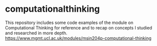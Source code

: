 # computationalthinking

This repository includes some code examples of the module on Computational Thinking for reference and to recap on concepts I studied and researched in more depth.
https://www.mgmt.ucl.ac.uk/modules/msin204p-computational-thinking
